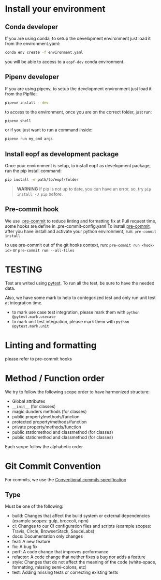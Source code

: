 # Install your environment

## Conda developer

If you are using conda, to setup the development environment just load it from
the environment.yaml:
```bash
conda env create -f environment.yaml
```

you will be able to access to a `eopf-dev` conda environment.


## Pipenv developer

If you are using pipenv, to setup the development environment just load it from
the Pipfile:
```bash
pipenv install --dev
```

to access to the environment, once you are on the correct folder, just run:
```bash
pipenv shell
```

or if you just want to run a command inside:
```bash
pipenv run my_cmd args
```

## Install eopf as development package

Once your environment is setup, to install eopf as development package, run
the pip install command:
```bash
pip install -e path/to/eopf/folder
```

> **WARNING** If pip is not up to date, you can have an error, so, try `pip install -U pip` before.


## Pre-commit hook

We use  [pre-commit](https://pre-commit.com/) to reduce linting and formatting fix at Pull request time, some hooks are define in .pre-commit-config.yaml
To install [pre-commit](https://pre-commit.com/), after you have install and activate your python environment, run:
`pre-commit install`

to use pre-commit out of the git hooks context, run:
`pre-commit run <hook-id>`
or
`pre-commit run --all-files`

# TESTING

Test are writed using [pytest](https://docs.pytest.org/en/7.0.x/).
To run all the test, be sure to have the needed data.

Also, we have some mark to help to contegorized test and only run unit test at integration time.

- to mark use case test integration, please mark them with ```python @pytest.mark.usecase```
- to mark unit test integration, please mark them with ```python @pytest.mark.unit```

# Linting and formatting

please refer to pre-commit hooks

# Method / Function order

We try to follow the following scope order to have harmonized structure:
- Global attributes
- `__init__` (for classes)
- magic dunders methods (for classes)
- public property/methods/function
- protected property/methods/function
- private property/methods/function
- public staticmethod and classmethod (for classes)
- public staticmethod and classmethod (for classes)

Each scope follow the alphabetic order

# Git Commit Convention

For commits, we use the [Conventional commits specification](https://www.conventionalcommits.org/en/v1.0.0/)

## Type

Must be one of the following:

- build: Changes that affect the build system or external dependencies (example scopes: gulp, broccoli, npm)
- ci: Changes to our CI configuration files and scripts (example scopes: Travis, Circle, BrowserStack, SauceLabs)
- docs: Documentation only changes
- feat: A new feature
- fix: A bug fix
- perf: A code change that improves performance
- refactor: A code change that neither fixes a bug nor adds a feature
- style: Changes that do not affect the meaning of the code (white-space, formatting, missing semi-colons, etc)
- test: Adding missing tests or correcting existing tests
